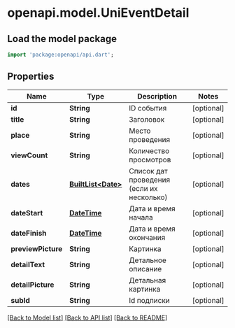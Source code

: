 # openapi.model.UniEventDetail

## Load the model package
```dart
import 'package:openapi/api.dart';
```

## Properties
Name | Type | Description | Notes
------------ | ------------- | ------------- | -------------
**id** | **String** | ID события | [optional] 
**title** | **String** | Заголовок | [optional] 
**place** | **String** | Место проведения | [optional] 
**viewCount** | **String** | Количество просмотров | [optional] 
**dates** | [**BuiltList&lt;Date&gt;**](Date.md) | Список дат проведения (если их несколько) | [optional] 
**dateStart** | [**DateTime**](DateTime.md) | Дата и время начала | [optional] 
**dateFinish** | [**DateTime**](DateTime.md) | Дата и время окончания | [optional] 
**previewPicture** | **String** | Картинка | [optional] 
**detailText** | **String** | Детальное описание | [optional] 
**detailPicture** | **String** | Детальная картинка | [optional] 
**subId** | **String** | Id подписки | [optional] 

[[Back to Model list]](../README.md#documentation-for-models) [[Back to API list]](../README.md#documentation-for-api-endpoints) [[Back to README]](../README.md)


